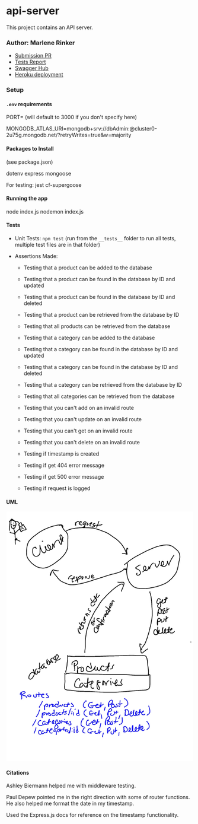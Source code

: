 # api-server

This project contains an API server.


### Author: Marlene Rinker

- [Submission PR](https://github.com/marlenerinker-401-advanced-javascript/api-server/pull/9)
- [Tests Report](https://github.com/marlenerinker-401-advanced-javascript/api-server/actions)
- [Swagger Hub](https://app.swaggerhub.com/apis/marlene-rinker/api-server/0.1#/)
- [Heroku deployment](https://app-server-mr401.herokuapp.com/)



### Setup

#### `.env` requirements
PORT=<port> (will default to 3000 if you don't specify here)

MONGODB_ATLAS_URI=mongodb+srv://dbAdmin:<password>@cluster0-2u75g.mongodb.net/<database>?retryWrites=true&w=majority

#### Packages to Install
(see package.json)

dotenv
express
mongoose

For testing:
jest
cf-supergoose



#### Running the app
node index.js 
nodemon index.js


#### Tests
- Unit Tests: `npm test` (run from the `__tests__` folder to run all tests, multiple test files are in that folder)

- Assertions Made:

  - Testing that a product can be added to the database

  - Testing that a product can be found in the database by ID and updated

  - Testing that a product can be found in the database by ID and deleted

  - Testing that a product can be retrieved from the database by ID

  - Testing that all products can be retrieved from the database

  - Testing that a category can be added to the database

  - Testing that a category can be found in the database by ID and updated

  - Testing that a category can be found in the database by ID and deleted

  - Testing that a category can be retrieved from the database by ID

  - Testing that all categories can be retrieved from the database

  - Testing that you can't add on an invalid route

  - Testing that you can't update on an invalid route

  - Testing that you can't get on an invalid route

  - Testing that you can't delete on an invalid route   

  - Testing if timestamp is created

  - Testing if get 404 error message

  - Testing if get 500 error message

  - Testing if request is logged



#### UML
![UML Diagram](api-server-whiteboard.jpg)

#### Citations

Ashley Biermann helped me with middleware testing.

Paul Depew pointed me in the right direction with some of router functions. He also helped me format the date in my timestamp.

Used the Express.js docs for reference on the timestamp functionality.
